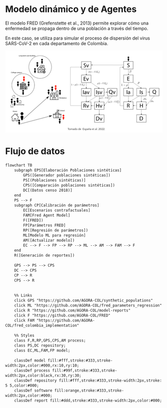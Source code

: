 # Modelo dinámico y de Agentes

El modelo FRED (Grefenstette et al., 2013) permite explorar cómo una enfermedad se propaga dentro de una población a través del tiempo.

En este caso, se utiliza para simular el proceso de dispersión del virus SARS-CoV-2 en cada departamento de Colombia.

![](../images/image.png)

# Flujo de datos

```mermaid
flowchart TB
    subgraph EPS[Elaboración Poblaciones sintéticas]
        GPS([Generador poblaciones sintéticas])
        PS[(Poblaciones sintéticas)]
        CPS([Comparación poblaciones sintéticas])
        DC[(Datos censo 2018)]
    end 
    PS --> F
    subgraph CP[Calibración de parámetros]
        EC[Escenarios contrafactuales]
        FAM[Fred Agent Model]
        F([FRED])
        FP[Parámetros FRED]
        RP([Regresión de parámetros])
        ML[Modelo ML para regresión]
        AM([Actualizar modelo])
        EC --> F --> FP --> RP --> ML --> AM --> FAM --> F
    end
    R([Generación de reportes])

    GPS --> PS --> CPS
    DC --> CPS
    CP --> R
    CPS --> R


    %% Links
    click GPS "https://github.com/AGORA-COL/synthetic_populations"
    click ML "https://github.com/AGORA-COL/fred_parameters_regression"
    click R "https://github.com/AGORA-COL/model-reports"
    click F "https://github.com/AGORA-COL/FRED"
    click FAM "https://github.com/AGORA-COL/fred_colombia_implementation"

    %% Styles
    class F,R,RP,GPS,CPS,AM process;
    class PS,DC repository;
    class EC,ML,FAM,FP model;

    classDef model fill:#fff,stroke:#333,stroke-width:2px,color:#000,rx:10,ry:10;
    classDef process fill:#99f,stroke:#333,stroke-width:2px,color:black,rx:30,ry:30;
    classDef repository fill:#fff,stroke:#333,stroke-width:2px,stroke: 5 5,color:#000;
    classDef software fill:orange,stroke:#333,stroke-width:2px,color:#000;
    classDef report fill:#ddd,stroke:#333,stroke-width:2px,color:#000;
```

